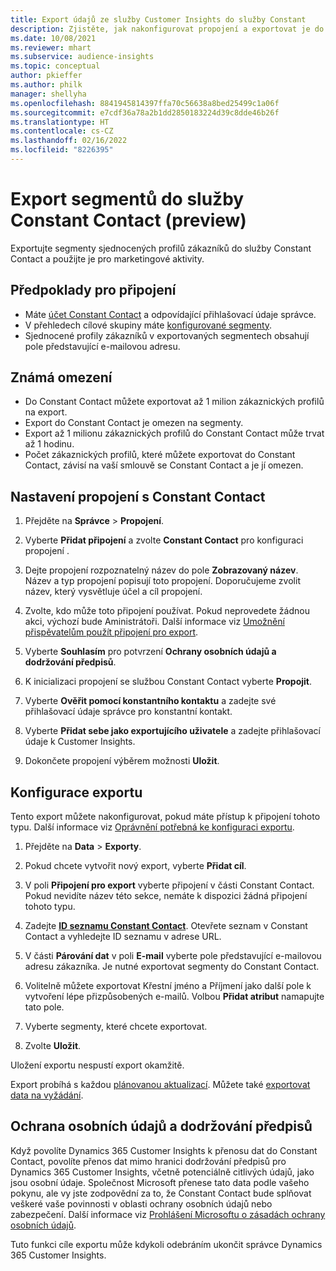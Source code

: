 ```yaml
---
title: Export údajů ze služby Customer Insights do služby Constant
description: Zjistěte, jak nakonfigurovat propojení a exportovat je do Constant Contact.
ms.date: 10/08/2021
ms.reviewer: mhart
ms.subservice: audience-insights
ms.topic: conceptual
author: pkieffer
ms.author: philk
manager: shellyha
ms.openlocfilehash: 8841945814397ffa70c56638a8bed25499c1a06f
ms.sourcegitcommit: e7cdf36a78a2b1dd2850183224d39c8dde46b26f
ms.translationtype: HT
ms.contentlocale: cs-CZ
ms.lasthandoff: 02/16/2022
ms.locfileid: "8226395"
---
```

# <a name="export-segments-to-constant-contact-preview"></a>Export segmentů do služby Constant Contact (preview)

Exportujte segmenty sjednocených profilů zákazníků do služby Constant Contact a použijte je pro marketingové aktivity. 

## <a name="prerequisites-for-a-connection"></a>Předpoklady pro připojení

-   Máte [účet Constant Contact](https://www.constantcontact.com/account-home) a odpovídající přihlašovací údaje správce.
-   V přehledech cílové skupiny máte [konfigurované segmenty](segments.md).
-   Sjednocené profily zákazníků v exportovaných segmentech obsahují pole představující e-mailovou adresu.

## <a name="known-limitations"></a>Známá omezení

- Do Constant Contact můžete exportovat až 1 milion zákaznických profilů na export.
- Export do Constant Contact je omezen na segmenty.
- Export až 1 milionu zákaznických profilů do Constant Contact může trvat až 1 hodinu. 
- Počet zákaznických profilů, které můžete exportovat do Constant Contact, závisí na vaší smlouvě se Constant Contact a je jí omezen.

## <a name="set-up-connection-to-constant-contact"></a>Nastavení propojení s Constant Contact

1. Přejděte na **Správce** > **Propojení**.

1. Vyberte **Přidat připojení** a zvolte **Constant Contact** pro konfiguraci propojení .

1. Dejte propojení rozpoznatelný název do pole **Zobrazovaný název**. Název a typ propojení popisují toto propojení. Doporučujeme zvolit název, který vysvětluje účel a cíl propojení.

1. Zvolte, kdo může toto připojení používat. Pokud neprovedete žádnou akci, výchozí bude Aministrátoři. Další informace viz [Umožnění přispěvatelům použít připojení pro export](connections.md#allow-contributors-to-use-a-connection-for-exports).

1. Vyberte **Souhlasím** pro potvrzení **Ochrany osobních údajů a dodržování předpisů**.

1. K inicializaci propojení se službou Constant Contact vyberte **Propojit**.

1. Vyberte **Ověřit pomocí konstantního kontaktu** a zadejte své přihlašovací údaje správce pro konstantní kontakt. 

1. Vyberte **Přidat sebe jako exportujícího uživatele** a zadejte přihlašovací údaje k Customer Insights.

1. Dokončete propojení výběrem možnosti **Uložit**.

## <a name="configure-an-export"></a>Konfigurace exportu

Tento export můžete nakonfigurovat, pokud máte přístup k připojení tohoto typu. Další informace viz [Oprávnění potřebná ke konfiguraci exportu](export-destinations.md#set-up-a-new-export).

1. Přejděte na **Data** > **Exporty**.

1. Pokud chcete vytvořit nový export, vyberte **Přidat cíl**.

1. V poli **Připojení pro export** vyberte připojení v části Constant Contact. Pokud nevidíte název této sekce, nemáte k dispozici žádná připojení tohoto typu.

1. Zadejte [**ID seznamu Constant Contact**](https://app.constantcontact.com/pages/contacts/ui#lists). Otevřete seznam v Constant Contact a vyhledejte ID seznamu v adrese URL.

1. V části **Párování dat** v poli **E-mail** vyberte pole představující e-mailovou adresu zákazníka. Je nutné exportovat segmenty do Constant Contact.

1. Volitelně můžete exportovat Křestní jméno a Příjmení jako další pole k vytvoření lépe přizpůsobených e-mailů. Volbou **Přidat atribut** namapujte tato pole.

1. Vyberte segmenty, které chcete exportovat.

1. Zvolte **Uložit**.

Uložení exportu nespustí export okamžitě.

Export probíhá s každou [plánovanou aktualizací](system.md#schedule-tab). Můžete také [exportovat data na vyžádání](export-destinations.md#run-exports-on-demand). 


## <a name="data-privacy-and-compliance"></a>Ochrana osobních údajů a dodržování předpisů

Když povolíte Dynamics 365 Customer Insights k přenosu dat do Constant Contact, povolíte přenos dat mimo hranici dodržování předpisů pro Dynamics 365 Customer Insights, včetně potenciálně citlivých údajů, jako jsou osobní údaje. Společnost Microsoft přenese tato data podle vašeho pokynu, ale vy jste zodpovědní za to, že Constant Contact bude splňovat veškeré vaše povinnosti v oblasti ochrany osobních údajů nebo zabezpečení. Další informace viz [Prohlášení Microsoftu o zásadách ochrany osobních údajů](https://go.microsoft.com/fwlink/?linkid=396732).

Tuto funkci cíle exportu může kdykoli odebráním ukončit správce Dynamics 365 Customer Insights.
